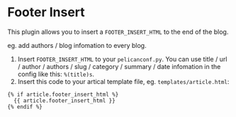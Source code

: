 # Footer Insert

This plugin allows you to insert a `FOOTER_INSERT_HTML` to the end of the blog.

eg.  add authors / blog infomation to every blog.

1. Insert `FOOTER_INSERT_HTML` to your `pelicanconf.py`. You can use
title / url / author / authors / slug / category / summary
/ date infomation in the config like this: `%(title)s`.
2. Insert this code to your artical template file, eg. `templates/article.html`:
```
{% if article.footer_insert_html %}
  {{ article.footer_insert_html }}
{% endif %}
```
